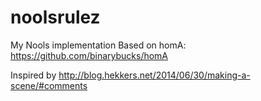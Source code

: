 # noolsrulez
My Nools implementation
Based on homA:
https://github.com/binarybucks/homA

Inspired by 
http://blog.hekkers.net/2014/06/30/making-a-scene/#comments
